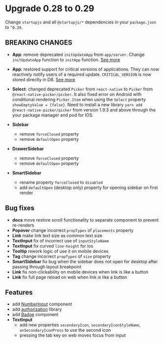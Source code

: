 # Upgrade 0.28 to 0.29

Change `startupjs` and all `@startupjs/*` dependencies in your `package.json` to `^0.29`.

## BREAKING CHANGES

- **App**: remove deprecated `initUpdateApp` from `app/server`. Change `initUpdateApp` function to `initApp` function. [See more](https://github.com/startupjs/startupjs/tree/master/packages/app)

- **App**: restored support for critical versions of applications. They can now reactively notify users of a required update. `CRITICAL_VERSION` is now stored directly in DB. [See more](https://github.com/startupjs/startupjs/tree/master/packages/app)

- **Select**: changed deprecated `Picker` from `react-native` to `Picker` from `@react-native-picker/picker`. It also fixed error on Android with conditional rendering `Picker.Item` when using the `Select` property `showEmptyValue = {false}`. Need to install a new library `yarn add @react-native-picker/picker` from version 1.9.3 and above through the your package manager and pod for IOS.

- **Sidebar**
  - remove `forceClosed` property
  - remove `defaultOpen` property

- **DrawerSidebar**
  - remove `forceClosed` property
  - remove `defaultOpen` property

- **SmartSidebar**
  - rename property `forceClosed` to `disabled`
  - add `defaultOpen` (desktop only) property for opening sidebar on first render

## Bug fixes
- **docs** move restore scroll functionality to separate component to prevent re-renders
- **Popover** change incorrect `propTypes` of `placements` property
- **Link** make link text size as common text size
- **TextInput** fix of incorrect use of `inputStyleName`
- **TextInput** fix curved `line-height` for ios
- **Tooltip** rework logic of use it on mobile devices
- **Tag** change incorrect `propTypes` of `size` property
- **SmartSidebar** fix bug when the sidebar does not open for desktop after passing through layout breakpoint
- **Link** fix non-clickability on mobile devices when link is like a button
- **Link** fix full page reload on web when link is like a button

## Features
- add [NumberInput](/docs/forms/NumberInput) component
- add [authorization](/docs/auth/main) library
- add [Badge](/docs/components/Badge) component
- **TextInput**
  - add new properties `secondaryIcon`, `secondaryIconStyleName`, `onSecondaryIconPress` to use the second icon
  - pressing the tab key on web moves focus from input
